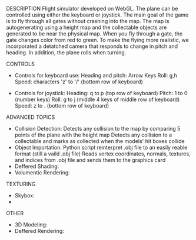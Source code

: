 DESCRIPTION
Flight simulator developed on WebGL. The plane can be controlled using either the keyboard or joystick. The main goal of the game is to fly through all gates 
without crashing into the map. The map is autogenerating using a height map and the collectable objects are generated to be near the physical map. When you fly
through a gate, the gate changes color from red to green. To make the flying more realistic, we incorporated a detatched camera that responds to change in pitch
and heading. In addition, the plane rolls when turning.

CONTROLS
- Controls for keyboard use:
	Heading and pitch: 	Arrow Keys
	Roll: 				g,h
	Speed: 				characters 'z' to '/' (bottom row of keyboard)

- Controls for joystick:
	Heading: 			q to p (top row of keyboard)
	Pitch: 				1 to 0 (number keys)
	Roll: 				g to j (middle 4 keys of middle row of keyboard)
	Speed: 				z to . (bottom row of keyboard)

ADVANCED TOPICS
- Collision Detection:
	Detects any collision to the map by comparing 5 points of the plane with the height map
	Detects any collision to a collectable and marks as collected when the models' hit boxes collide
- Object Importation:
	Python script reinterpret .obj file to an easily reable format (still a vaild .obj file)
	Reads vertex coordinates, normals, textures, and indices from .obj file and sends them to the graphics card
- Deffered Shading:
- Volumentic Rendering:

TEXTURING
- Skybox:
- 

OTHER
- 3D Modeling:
- Deffered Rendering: